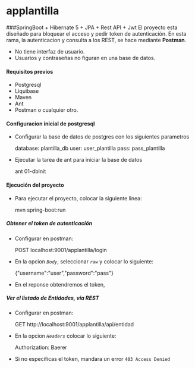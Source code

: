 # applantilla
###SpringBoot + Hibernate 5 + JPA + Rest API + Jwt
El proyecto esta diseñado para bloquear el acceso y pedir token de autenticación.
En esta rama, la autenticacion y consulta a los REST, se hace mediante **Postman**.
- No tiene interfaz de usuario.
- Usuarios y contraseñas no figuran en una base de datos.

#### Requisitos previos
- Postgresql 
- Liquibase
- Maven
- Ant
- Postman o cualquier otro.

#### Configuracion inicial de postgresql

- Configurar la base de datos de postgres con los siguientes parametros


    database:   plantilla_db
    user:       user_plantilla
    pass:       pass_plantilla

- Ejecutar la tarea de ant para iniciar la base de datos

    
    ant 01-dbInit
    
    
#### Ejecución del proyecto
- Para ejecutar el proyecto, colocar la siguiente linea:
    
    mvn spring-boot:run

##### Obtener el token de autenticación
- Configurar en postman:
    
    POST localhost:9001/applantilla/login
    
- En la opcion _`Body`_, seleccionar _`raw`_ y colocar lo siguiente:


    {"username":"user","password":"pass"}
    

- En el reponse obtendremos el token, 

##### Ver el listado de Entidades, via REST
- Configurar en postman:


    GET http://localhost:9001/applantilla/api/entidad
    
    
- En la opcion _`Headers`_ colocar lo siguiente:


    Authorization: Baerer <TokenObtenido>
    
    
- Si no especificas el token, mandara un error `403 Access Denied`